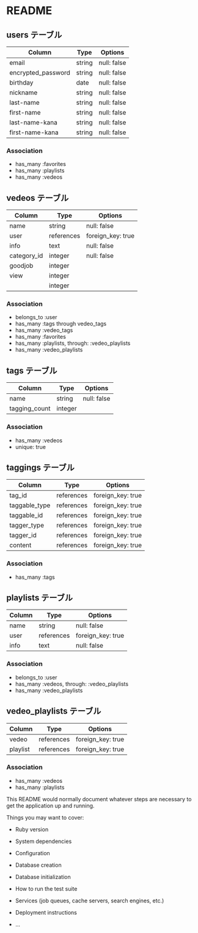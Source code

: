 # README

## users テーブル

| Column             | Type   | Options     |
| ------------------ | ------ | ----------- |
| email              | string | null: false |
| encrypted_password | string | null: false |
| birthday           | date   | null: false |
| nickname           | string | null: false |
| last-name          | string | null: false |
| first-name         | string | null: false |
| last-name-kana     | string | null: false |
| first-name-kana    | string | null: false |

### Association
- has_many :favorites
- has_many :playlists
- has_many :vedeos


## vedeos テーブル

| Column        | Type       | Options                        |
| ------------- | -----------| ------------------------------ |
| name          | string     | null: false                    |
| user          | references | foreign_key: true              |
| info          | text       | null: false                    |
| category_id   | integer    | null: false                    |
| goodjob       | integer    |                                |
| view          | integer    |                                |
|               | integer    |                                |

### Association
- belongs_to :user
- has_many :tags through vedeo_tags
- has_many :vedeo_tags
- has_many :favorites
- has_many :playlists, through: :vedeo_playlists
- has_many :vedeo_playlists

## tags テーブル

| Column        | Type       | Options                        |
| ------------- | -----------| ------------------------------ |
| name          | string     | null: false                    |
| tagging_count | integer    |                                |

### Association
- has_many :vedeos
- unique: true

## taggings テーブル

| Column        | Type       | Options                        |
| ------------- | -----------| ------------------------------ |
| tag_id        | references | foreign_key: true              |
| taggable_type | references | foreign_key: true              |
| taggable_id   | references | foreign_key: true              |
| tagger_type   | references | foreign_key: true              |
| tagger_id     | references | foreign_key: true              |
| content       | references | foreign_key: true              |


### Association
- has_many :tags

## playlists テーブル

| Column        | Type       | Options                        |
| ------------- | -----------| ------------------------------ |
| name          | string     | null: false                    |
| user          | references | foreign_key: true              |
| info          | text       | null: false                    |

### Association
- belongs_to :user
- has_many :vedeos, through: :vedeo_playlists
- has_many :vedeo_playlists

## vedeo_playlists テーブル

| Column        | Type       | Options                        |
| ------------- | -----------| ------------------------------ |
| vedeo         | references | foreign_key: true              |
| playlist      | references | foreign_key: true              |


### Association
- has_many :vedeos
- has_many :playlists


This README would normally document whatever steps are necessary to get the
application up and running.

Things you may want to cover:

* Ruby version

* System dependencies

* Configuration

* Database creation

* Database initialization

* How to run the test suite

* Services (job queues, cache servers, search engines, etc.)

* Deployment instructions

* ...
